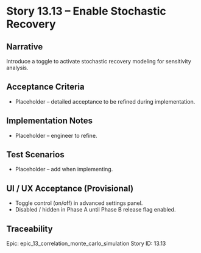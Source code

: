 # Story 13.13 – Enable Stochastic Recovery

## Narrative
Introduce a toggle to activate stochastic recovery modeling for sensitivity analysis.

## Acceptance Criteria
- Placeholder – detailed acceptance to be refined during implementation.

## Implementation Notes
- Placeholder – engineer to refine.

## Test Scenarios
- Placeholder – add when implementing.

## UI / UX Acceptance (Provisional)
- Toggle control (on/off) in advanced settings panel.
- Disabled / hidden in Phase A until Phase B release flag enabled.

## Traceability
Epic: epic_13_correlation_monte_carlo_simulation
Story ID: 13.13
